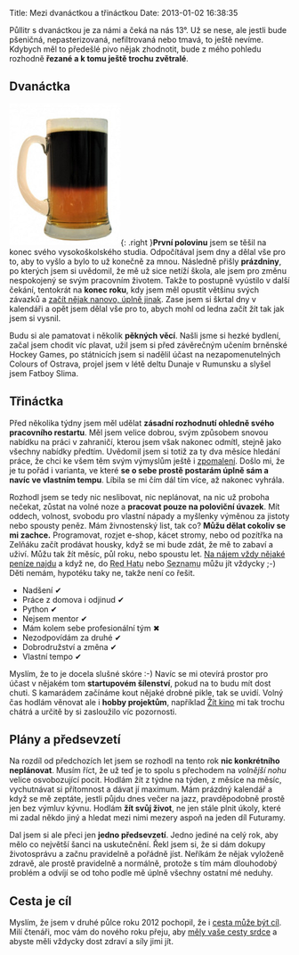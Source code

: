 Title: Mezi dvanáctkou a třináctkou
Date: 2013-01-02 16:38:35

Půllitr s dvanáctkou je za námi a čeká na nás 13°. Už se nese, ale jestli bude pšeničná, nepasterizovaná, nefiltrovaná nebo tmavá, to ještě nevíme. Kdybych měl to předešlé pivo nějak zhodnotit, bude z mého pohledu rozhodně **řezané a k tomu ještě trochu zvětralé**.

## Dvanáctka

![Řezané](images/rezane.jpg){: .right }**První polovinu** jsem se těšil na konec svého vysokoškolského studia. Odpočítával jsem dny a dělal vše pro to, aby to vyšlo a bylo to už konečně za mnou. Následně přišly **prázdniny**, po kterých jsem si uvědomil, že mě už sice netíží škola, ale jsem pro změnu nespokojený se svým pracovním životem. Takže to postupně vyústilo v další čekání, tentokrát na **konec roku**, kdy jsem měl opustit většinu svých závazků a [začít nějak nanovo, úplně jinak](http://honzajavorek.cz/blog/restart). Zase jsem si škrtal dny v kalendáři a opět jsem dělal vše pro to, abych mohl od ledna začít žít tak jak jsem si vysnil.

Budu si ale pamatovat i několik **pěkných věcí**. Našli jsme si hezké bydlení, začal jsem chodit víc plavat, užil jsem si před závěrečným učením brněnské Hockey Games, po státnicích jsem si nadělil účast na nezapomenutelných Colours of Ostrava, projel jsem v létě deltu Dunaje v Rumunsku a slyšel jsem Fatboy Slima.

## Třináctka

Před několika týdny jsem měl udělat **zásadní rozhodnutí ohledně svého pracovního restartu**. Měl jsem velice dobrou, svým způsobem snovou nabídku na práci v zahraničí, kterou jsem však nakonec odmítl, stejně jako všechny nabídky předtím. Uvědomil jsem si totiž za ty dva měsíce hledání práce, že chci ke všem těm svým výmyslům ještě i [zpomalení](http://honzajavorek.cz/blog/zpomal). Došlo mi, že je tu pořád i varianta, ve které **se o sebe prostě postarám úplně sám a navíc ve vlastním tempu**. Líbila se mi čím dál tím více, až nakonec vyhrála.

Rozhodl jsem se tedy nic neslibovat, nic neplánovat, na nic už proboha nečekat, zůstat na volné noze a **pracovat pouze na poloviční úvazek**. Mít oddech, volnost, svobodu pro vlastní nápady a myšlenky výměnou za jistoty nebo spousty peněz. Mám živnostenský list, tak co? **Můžu dělat cokoliv se mi zachce.** Programovat, rozjet e-shop, kácet stromy, nebo od pozítřka na Zelňáku začít prodávat housky, když se mi bude zdát, že mě to zabaví a uživí. Můžu tak žít měsíc, půl roku, nebo spoustu let. [Na nájem vždy nějaké peníze najdu](http://www.nogol.cz/2012/12/zivot-na-volne-noze-50-dalsi-vykroceni-z-komfortni-zony/) a když ne, do <abbr title="KFC">Red Hatu</abbr> nebo <abbr title="McDonald's">Seznamu</abbr> můžu jít vždycky ;-) Děti nemám, hypotéku taky ne, takže není co řešit.

- Nadšení ✔
- Práce z domova i odjinud ✔
- Python ✔
- Nejsem mentor ✔
- Mám kolem sebe profesionální tým ✖
- Nezodpovídám za druhé ✔
- Dobrodružství a změna ✔
- Vlastní tempo ✔

Myslím, že to je docela slušné skóre :-) Navíc se mi otevírá prostor pro účast v nějakém tom **startupovém šílenství**, pokud na to budu mít dost chuti. S kamarádem začínáme kout nějaké drobné pikle, tak se uvidí. Volný čas hodlám věnovat ale i **hobby projektům**, například [Žít kino](http://zitkino.cz/) mi tak trochu chátrá a určitě by si zasloužilo víc pozornosti.

## Plány a předsevzetí

Na rozdíl od předchozích let jsem se rozhodl na tento rok **nic konkrétního neplánovat**. Musím říct, že už teď je to spolu s přechodem na *volnější nohu* velice osvobozující pocit. Hodlám žít z týdne na týden, z měsíce na měsíc, vychutnávat si přítomnost a dávat jí maximum. Mám prázdný kalendář a když se mě zeptáte, jestli půjdu dnes večer na jazz, pravděpodobně prostě jen bez výmluv kývnu. Hodlám **žít svůj život**, ne jen stále plnit úkoly, které mi zadal někdo jiný a hledat mezi nimi mezery aspoň na jeden díl Futuramy.

Dal jsem si ale přeci jen **jedno předsevzetí**. Jedno jediné na celý rok, aby mělo co největší šanci na uskutečnění. Řekl jsem si, že si dám dokupy životosprávu a začnu pravidelně a pořádně jíst. Neříkám že nějak vyloženě zdravě, ale prostě pravidelně a normálně, protože s tím mám dlouhodobý problém a odvíjí se od toho podle mě úplně všechny ostatní mé neduhy.

## Cesta je cíl

Myslím, že jsem v druhé půlce roku 2012 pochopil, že i [cesta může být cíl](https://www.youtube.com/watch?v=ykU8s-o5oEw). Milí čtenáři, moc vám do nového roku přeju, aby [měly vaše cesty srdce](http://www.herout.net/blog/2012/08/don-juan-o-cestach-ktere-maji-srdce/) a abyste měli vždycky dost zdraví a síly jimi jít.
